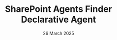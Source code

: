 ---
layout: project
title: 'SharePoint Agents Finder Declarative Agent'
caption: SharePoint Agents Finder Declarative Agent
description: >
 SharePoint Agents Finder uses the Microsoft Graph API as a Copilot plugin in a declarative agent, leveraging the Microsoft Graph Search API /search/query endpoint to retrieve information about SharePoint Agents and event any file in Microsoft 365. It helps end users or IT Admins get info about SharePoint Agents in SharePoint or find files in Microsoft 365 using Graph API Search!
date: 26 March 2025
image: 
  path: /assets/img/projects/sharepoint-agents-finder-declarative-agent.jpg
  srcset: 
    1920w: /assets/img/projects/sharepoint-agents-finder-declarative-agent.jpg
    960w: /assets/img/projects/sharepoint-agents-finder-declarative-agent.jpg
    480w: /assets/img/projects/sharepoint-agents-finder-declarative-agent.jpg
links:
  - title: Link
    url: https://github.com/mohammadamer/da-sharepoint-agents-finder
accent_color: '#4fb1ba'
accent_image:
  background: '#193747'
theme_color: '#193747'
sitemap: false
---